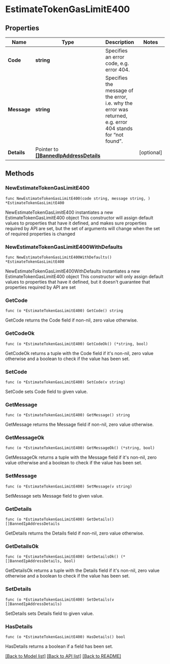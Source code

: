 # EstimateTokenGasLimitE400

## Properties

Name | Type | Description | Notes
------------ | ------------- | ------------- | -------------
**Code** | **string** | Specifies an error code, e.g. error 404. | 
**Message** | **string** | Specifies the message of the error, i.e. why the error was returned, e.g. error 404 stands for “not found”. | 
**Details** | Pointer to [**[]BannedIpAddressDetails**](BannedIpAddressDetails.md) |  | [optional] 

## Methods

### NewEstimateTokenGasLimitE400

`func NewEstimateTokenGasLimitE400(code string, message string, ) *EstimateTokenGasLimitE400`

NewEstimateTokenGasLimitE400 instantiates a new EstimateTokenGasLimitE400 object
This constructor will assign default values to properties that have it defined,
and makes sure properties required by API are set, but the set of arguments
will change when the set of required properties is changed

### NewEstimateTokenGasLimitE400WithDefaults

`func NewEstimateTokenGasLimitE400WithDefaults() *EstimateTokenGasLimitE400`

NewEstimateTokenGasLimitE400WithDefaults instantiates a new EstimateTokenGasLimitE400 object
This constructor will only assign default values to properties that have it defined,
but it doesn't guarantee that properties required by API are set

### GetCode

`func (o *EstimateTokenGasLimitE400) GetCode() string`

GetCode returns the Code field if non-nil, zero value otherwise.

### GetCodeOk

`func (o *EstimateTokenGasLimitE400) GetCodeOk() (*string, bool)`

GetCodeOk returns a tuple with the Code field if it's non-nil, zero value otherwise
and a boolean to check if the value has been set.

### SetCode

`func (o *EstimateTokenGasLimitE400) SetCode(v string)`

SetCode sets Code field to given value.


### GetMessage

`func (o *EstimateTokenGasLimitE400) GetMessage() string`

GetMessage returns the Message field if non-nil, zero value otherwise.

### GetMessageOk

`func (o *EstimateTokenGasLimitE400) GetMessageOk() (*string, bool)`

GetMessageOk returns a tuple with the Message field if it's non-nil, zero value otherwise
and a boolean to check if the value has been set.

### SetMessage

`func (o *EstimateTokenGasLimitE400) SetMessage(v string)`

SetMessage sets Message field to given value.


### GetDetails

`func (o *EstimateTokenGasLimitE400) GetDetails() []BannedIpAddressDetails`

GetDetails returns the Details field if non-nil, zero value otherwise.

### GetDetailsOk

`func (o *EstimateTokenGasLimitE400) GetDetailsOk() (*[]BannedIpAddressDetails, bool)`

GetDetailsOk returns a tuple with the Details field if it's non-nil, zero value otherwise
and a boolean to check if the value has been set.

### SetDetails

`func (o *EstimateTokenGasLimitE400) SetDetails(v []BannedIpAddressDetails)`

SetDetails sets Details field to given value.

### HasDetails

`func (o *EstimateTokenGasLimitE400) HasDetails() bool`

HasDetails returns a boolean if a field has been set.


[[Back to Model list]](../README.md#documentation-for-models) [[Back to API list]](../README.md#documentation-for-api-endpoints) [[Back to README]](../README.md)


